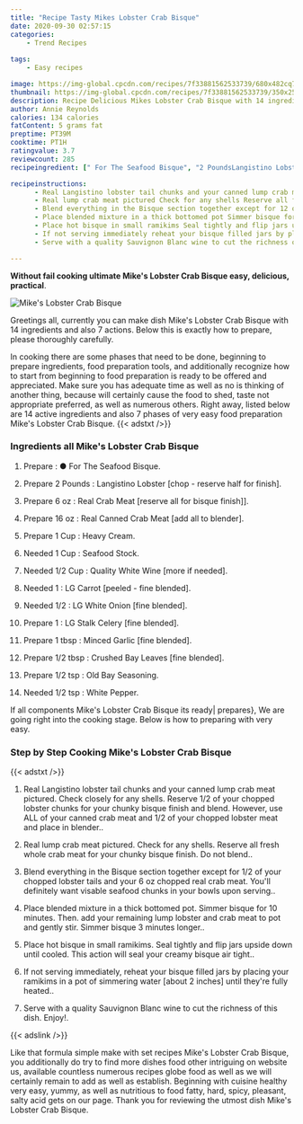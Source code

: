 ```yaml
---
title: "Recipe Tasty Mikes Lobster Crab Bisque"
date: 2020-09-30 02:57:15
categories:
    - Trend Recipes
    
tags:
    - Easy recipes

image: https://img-global.cpcdn.com/recipes/7f33881562533739/680x482cq70/mikes-lobster-crab-bisque-recipe-main-photo.jpg
thumbnail: https://img-global.cpcdn.com/recipes/7f33881562533739/350x250cq70/mikes-lobster-crab-bisque-recipe-main-photo.jpg
description: Recipe Delicious Mikes Lobster Crab Bisque with 14 ingredients and 7 stages of easy cooking.
author: Annie Reynolds
calories: 134 calories
fatContent: 5 grams fat
preptime: PT39M
cooktime: PT1H
ratingvalue: 3.7
reviewcount: 285
recipeingredient: [" For The Seafood Bisque", "2 PoundsLangistino Lobster chop  reserve half for finish", "6 ozReal Crab Meat reserve all for bisque finish", "16 ozReal Canned Crab Meat add all to blender", "1 CupHeavy Cream", "1 CupSeafood Stock", "1/2 CupQuality White Wine more if needed", "1LG Carrot peeled  fine blended", "1/2LG White Onion fine blended", "1LG Stalk Celery fine blended", "1 tbspMinced Garlic fine blended", "1/2 tbspCrushed Bay Leaves fine blended", "1/2 tspOld Bay Seasoning", "1/2 tspWhite Pepper"]

recipeinstructions: 
      - Real Langistino lobster tail chunks and your canned lump crab meat pictured Check closely for any shells Reserve 12 of your chopped lobster chunks for your chunky bisque finish and blend However use ALL of your canned crab meat and 12 of your chopped lobster meat and place in blender 
      - Real lump crab meat pictured Check for any shells Reserve all fresh whole crab meat for your chunky bisque finish Do not blend 
      - Blend everything in the Bisque section together except for 12 of your chopped lobster tails and your 6 oz chopped real crab meat Youll definitely want visable seafood chunks in your bowls upon serving 
      - Place blended mixture in a thick bottomed pot Simmer bisque for 10 minutes Then add your remaining lump lobster and crab meat to pot and gently stir Simmer bisque 3 minutes longer 
      - Place hot bisque in small ramikims Seal tightly and flip jars upside down until cooled This action will seal your creamy bisque air tight 
      - If not serving immediately reheat your bisque filled jars by placing your ramikims in a pot of simmering water about 2 inches until theyre fully heated 
      - Serve with a quality Sauvignon Blanc wine to cut the richness of this dish Enjoy

---
```




**Without fail cooking ultimate Mike&#39;s Lobster Crab Bisque easy, delicious, practical**. 


![Mike&#39;s Lobster Crab Bisque](https://img-global.cpcdn.com/recipes/7f33881562533739/680x482cq70/mikes-lobster-crab-bisque-recipe-main-photo.jpg "Mike&#39;s Lobster Crab Bisque")




Greetings all, currently you can make dish Mike&#39;s Lobster Crab Bisque with 14 ingredients and also 7 actions. Below this is exactly how to prepare, please thoroughly carefully.

In cooking there are some phases that need to be done, beginning to prepare ingredients, food preparation tools, and additionally recognize how to start from beginning to food preparation is ready to be offered and appreciated. Make sure you has adequate time as well as no is thinking of another thing, because will certainly cause the food to shed, taste not appropriate preferred, as well as numerous others. Right away, listed below are 14 active ingredients and also 7 phases of very easy food preparation Mike&#39;s Lobster Crab Bisque.
{{< adstxt />}}

### Ingredients all Mike&#39;s Lobster Crab Bisque


1. Prepare  : ● For The Seafood Bisque.

1. Prepare 2 Pounds : Langistino Lobster [chop - reserve half for finish].

1. Prepare 6 oz : Real Crab Meat [reserve all for bisque finish]].

1. Prepare 16 oz : Real Canned Crab Meat [add all to blender].

1. Prepare 1 Cup : Heavy Cream.

1. Needed 1 Cup : Seafood Stock.

1. Needed 1/2 Cup : Quality White Wine [more if needed].

1. Needed 1 : LG Carrot [peeled - fine blended].

1. Needed 1/2 : LG White Onion [fine blended].

1. Prepare 1 : LG Stalk Celery [fine blended].

1. Prepare 1 tbsp : Minced Garlic [fine blended].

1. Prepare 1/2 tbsp : Crushed Bay Leaves [fine blended].

1. Prepare 1/2 tsp : Old Bay Seasoning.

1. Needed 1/2 tsp : White Pepper.



If all components Mike&#39;s Lobster Crab Bisque its ready| prepares}, We are going right into the cooking stage. Below is how to preparing with very easy.

### Step by Step Cooking Mike&#39;s Lobster Crab Bisque

{{< adstxt />}}


1. Real Langistino lobster tail chunks and your canned lump crab meat pictured. Check closely for any shells. Reserve 1/2 of your chopped lobster chunks for your chunky bisque finish and blend. However, use ALL of your canned crab meat and 1/2 of your chopped lobster meat and place in blender..



1. Real lump crab meat pictured. Check for any shells. Reserve all fresh whole crab meat for your chunky bisque finish. Do not blend..



1. Blend everything in the Bisque section together except for 1/2 of your chopped lobster tails and your 6 oz chopped real crab meat. You&#39;ll definitely want visable seafood chunks in your bowls upon serving..



1. Place blended mixture in a thick bottomed pot. Simmer bisque for 10 minutes. Then. add your remaining lump lobster and crab meat to pot and gently stir. Simmer bisque 3 minutes longer..



1. Place hot bisque in small ramikims. Seal tightly and flip jars upside down until cooled. This action will seal your creamy bisque air tight..



1. If not serving immediately, reheat your bisque filled jars by placing your ramikims in a pot of simmering water [about 2 inches] until they&#39;re fully heated..



1. Serve with a quality Sauvignon Blanc wine to cut the richness of this dish. Enjoy!.





{{< adslink />}}

Like that formula simple make with set recipes Mike&#39;s Lobster Crab Bisque, you additionally do try to find more dishes food other intriguing on website us, available countless numerous recipes globe food as well as we will certainly remain to add as well as establish. Beginning with cuisine healthy very easy, yummy, as well as nutritious to food fatty, hard, spicy, pleasant, salty acid gets on our page. Thank you for reviewing the utmost dish Mike&#39;s Lobster Crab Bisque.
